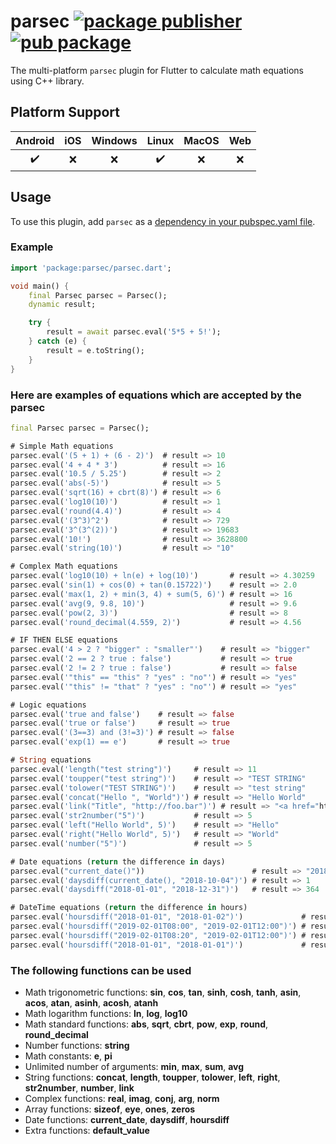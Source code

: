 # parsec [![package publisher](https://img.shields.io/pub/publisher/parsec.svg)](https://pub.dev/packages/parsec/publisher) [![pub package](https://img.shields.io/pub/v/parsec.svg)](https://pub.dev/packages/parsec)

The multi-platform `parsec` plugin for Flutter to calculate math equations using C++ library.

## Platform Support

| Android | iOS | Windows | Linux | MacOS | Web |
| :-----: | :-: | :-----: | :---: | :---: | :-: |
|   ✔️    | ❌️ |   ❌️   |  ✔️  |  ❌️  | ❌️ |

## Usage

To use this plugin, add `parsec` as a [dependency in your pubspec.yaml file](https://flutter.dev/platform-plugins/).

### Example

```dart
import 'package:parsec/parsec.dart';

void main() {
    final Parsec parsec = Parsec();
    dynamic result;

    try {
        result = await parsec.eval('5*5 + 5!');
    } catch (e) {
        result = e.toString();
    }
}
```

### Here are examples of equations which are accepted by the parsec

```dart
final Parsec parsec = Parsec();

# Simple Math equations
parsec.eval('(5 + 1) + (6 - 2)')  # result => 10
parsec.eval('4 + 4 * 3')          # result => 16
parsec.eval('10.5 / 5.25')        # result => 2
parsec.eval('abs(-5)')            # result => 5
parsec.eval('sqrt(16) + cbrt(8)') # result => 6
parsec.eval('log10(10)')          # result => 1
parsec.eval('round(4.4)')         # result => 4
parsec.eval('(3^3)^2')            # result => 729
parsec.eval('3^(3^(2))')          # result => 19683
parsec.eval('10!')                # result => 3628800
parsec.eval('string(10)')         # result => "10"

# Complex Math equations
parsec.eval('log10(10) + ln(e) + log(10)')       # result => 4.30259
parsec.eval('sin(1) + cos(0) + tan(0.15722)')    # result => 2.0
parsec.eval('max(1, 2) + min(3, 4) + sum(5, 6)') # result => 16
parsec.eval('avg(9, 9.8, 10)')                   # result => 9.6
parsec.eval('pow(2, 3)')                         # result => 8
parsec.eval('round_decimal(4.559, 2)')           # result => 4.56

# IF THEN ELSE equations
parsec.eval('4 > 2 ? "bigger" : "smaller"')    # result => "bigger"
parsec.eval('2 == 2 ? true : false')           # result => true
parsec.eval('2 != 2 ? true : false')           # result => false
parsec.eval('"this" == "this" ? "yes" : "no"') # result => "yes"
parsec.eval('"this" != "that" ? "yes" : "no"') # result => "yes"

# Logic equations
parsec.eval('true and false')    # result => false
parsec.eval('true or false')     # result => true
parsec.eval('(3==3) and (3!=3)') # result => false
parsec.eval('exp(1) == e')       # result => true

# String equations
parsec.eval('length("test string")')     # result => 11
parsec.eval('toupper("test string")')    # result => "TEST STRING"
parsec.eval('tolower("TEST STRING")')    # result => "test string"
parsec.eval('concat("Hello ", "World")') # result => "Hello World"
parsec.eval('link("Title", "http://foo.bar")') # result => "<a href="http://foo.bar">Title</a>"
parsec.eval('str2number("5")')           # result => 5
parsec.eval('left("Hello World", 5)')    # result => "Hello"
parsec.eval('right("Hello World", 5)')   # result => "World"
parsec.eval('number("5")')               # result => 5

# Date equations (return the difference in days)
parsec.eval("current_date()"))                        # result => "2018-10-03"
parsec.eval('daysdiff(current_date(), "2018-10-04")') # result => 1
parsec.eval('daysdiff("2018-01-01", "2018-12-31")')   # result => 364

# DateTime equations (return the difference in hours)
parsec.eval('hoursdiff("2018-01-01", "2018-01-02")')             # result => 24
parsec.eval('hoursdiff("2019-02-01T08:00", "2019-02-01T12:00")') # result => 4
parsec.eval('hoursdiff("2019-02-01T08:20", "2019-02-01T12:00")') # result => 3.67
parsec.eval('hoursdiff("2018-01-01", "2018-01-01")')             # result => 0
```

### The following functions can be used

- Math trigonometric functions: **sin**, **cos**, **tan**, **sinh**, **cosh**, **tanh**, **asin**, **acos**, **atan**, **asinh**, **acosh**, **atanh**
- Math logarithm functions: **ln**, **log**, **log10**
- Math standard functions: **abs**, **sqrt**, **cbrt**, **pow**, **exp**, **round**, **round_decimal**
- Number functions: **string**
- Math constants: **e**, **pi**
- Unlimited number of arguments: **min**, **max**, **sum**, **avg**
- String functions: **concat**, **length**, **toupper**, **tolower**, **left**, **right**, **str2number**, **number**, **link**
- Complex functions: **real**, **imag**, **conj**, **arg**, **norm**
- Array functions: **sizeof**, **eye**, **ones**, **zeros**
- Date functions: **current_date**, **daysdiff**, **hoursdiff**
- Extra functions: **default_value**
